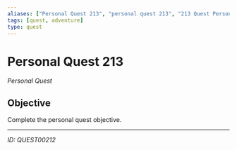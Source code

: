 ```yaml
---
aliases: ["Personal Quest 213", "personal quest 213", "213 Quest Personal"]
tags: [quest, adventure]
type: quest
---
```


# Personal Quest 213

*Personal Quest*

## Objective
Complete the personal quest objective.

---
*ID: QUEST00212*